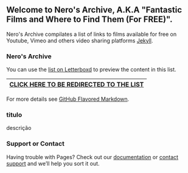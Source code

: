 ## Welcome to Nero's Archive, A.K.A "Fantastic Films and Where to Find Them (For FREE)".

Nero's Archive compilates a list of links to films available for free on Youtube, Vimeo and others video sharing platforms [Jekyll](https://jekyllrb.com/).

### Nero's Archive

You can use the [list on Letterboxd](https://github.com/itsnerosz/nerosz_archive/edit/main/README.md) to preview the content in this list.

| [CLICK HERE TO BE REDIRECTED TO THE LIST](https://github.com/itsnerosz/nerosz_archive/main/list.md) |
| --- |


For more details see [GitHub Flavored Markdown](https://itsnerosz.github.io/nerosz_archive/readme.md).

### titulo

descrição

### Support or Contact

Having trouble with Pages? Check out our [documentation](https://docs.github.com/categories/github-pages-basics/) or [contact support](https://support.github.com/contact) and we’ll help you sort it out.
